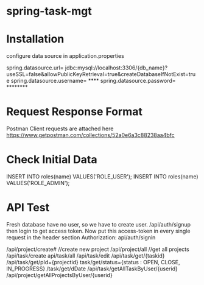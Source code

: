 # spring-task-mgt

# Installation

configure data source in application.properties

spring.datasource.url= jdbc:mysql://localhost:3306/{db_name}?useSSL=false&allowPublicKeyRetrieval=true&createDatabaseIfNotExist=true
spring.datasource.username= ****
spring.datasource.password= ********



# Request Response Format
Postman Client requests are attached here
https://www.getpostman.com/collections/52a0e6a3c88238aa4bfc

# Check Initial Data

INSERT INTO roles(name) VALUES('ROLE_USER');
INSERT INTO roles(name) VALUES('ROLE_ADMIN');

# API Test 
Fresh database have no user, so we have to create user.
/api/auth/signup
then login to get access token. Now put this access-token in every single request in the header section
Authorization:<access token>
api/auth/signin

/api/project/create#    //create new project
/api/project/all        //get all projects
/api/task/create
api/task/all
/api/task/edit
/api/task/get/{taskid}
/api/task/get/pId={projectid}
task/get/status={status : OPEN, CLOSE, IN_PROGRESS}
/task/get/dDate
/api/task/getAllTaskByUser/{userid}
/api/project/getAllProjectsByUser/{userid}



